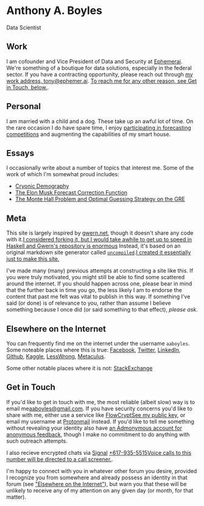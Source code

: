 # Anthony A. Boyles

<p class="subtitle">Data Scientist</p>

## Work

I am cofounder and Vice President of Data and Security at [Ephemerai](https://ephemer.ai/). We're something of a boutique for data solutions, especially in the federal sector. If you have a contracting opportunity, please reach out through [my work address, tony@ephemer.ai](mailto:tony@ephemer.ai). [To reach me for any other reason, see <a href="#getintouch">Get in Touch, below.</a>](sidenote).

## Personal

I am married with a child and a dog. These take up an awful lot of time. On the rare occasion I do have spare time, I enjoy [participating in forecasting competitions](https://aaboyles.github.io/Essays/predictions/) and augmenting the capabilities of my smart house.

## Essays

I occasionally write about a number of topics that interest me. Some of the work of which I'm somewhat proud includes:
* [Cryonic Demography](https://aaboyles.github.io/Essays/portfolio/CryonicDemography.html)
* [The Elon Musk Forecast Correction Function](https://aaboyles.github.io/Essays/portfolio/ElonMuskForecastCorrectionFunction.html)
* [The Monte Hall Problem and Optimal Guessing Strategy on the GRE](https://aaboyles.github.io/Essays/essays/MonteHallGREGuessing.html)

## Meta

This site is largely inspired by [gwern.net](https://gwern.net/), though it doesn't share any code with it.[I considered forking it, but I would take awhile to get up to speed in Haskell and <a href="https://github.com/gwern/gwern.net">Gwern's repository is enormous</a>](sidenote) Instead, it's based on an original markdown site generator called [`uncompiled`](https://aaboyles.github.io/uncompiled/).[I created it essentially just to make this site.](sidenote)

I've made many (many) previous attempts at constructing a site like this. If you were truly motivated, you might still be able to find some scattered around the internet. If you should happen across one, please bear in mind that the further back in time you go, the less likely I am to endorse the content that past me felt was vital to publish in this way. If something I've said (or done) is of relevance to you, rather than assume I believe something because I once did (or said something to that effect), *please ask*.

## Elsewhere on the Internet

You can frequently find me on the internet under the username `aaboyles`. Some noteable places where this is true: [Facebook](https://www.facebook.com/AABoyles/), [Twitter](https://twitter.com/AABoyles), [LinkedIn](https://www.linkedin.com/in/aaboyles/), [Github](https://github.com/AABoyles/), [Kaggle](https://www.kaggle.com/aaboyles/), [LessWrong](https://www.lesswrong.com/users/aaboyles), [Metaculus](https://www.metaculus.com/accounts/profile/106142/).

Some other notable places where it is not: [StackExchange](https://stackexchange.com/users/246792/tony-boyles)

## Get in Touch

If you'd like to get in touch with me, the most reliable (albeit slow) way is to email me[<a href="mailto:aaoyles@gmail.com">aaboyles@gmail.com</a>](sidenote). If you have security concerns you'd like to share with me, either use a service like [FlowCrypt](https://flowcrypt.com/)[<a href="https://flowcrypt.com/pub/aaboyles@gmail.com">See my public key</a>](sidenote), or email my username at [Protonmail](https://protonmail.com/) instead. If you'd like to tell me something without revealing your identity also have [an Admonymous account for anonymous feedback](https://www.admonymous.co/aaboyles), though I make no commitment to do anything with such outreach attempts.

I also recieve encrypted chats via [Signal](https://signal.org/en/) [+617-935-5515](tel:6179355515)[Voice calls to this number will be directed to a call screener.](marginnote).

I'm happy to connect with you in whatever other forum you desire, provided I recognize you from somewhere and already possess an identity in that forum (see ["Elsewhere on the Internet"](#elsewhereontheinternet)), but warn you that these will be unlikely to receive any of my attention on any given day (or month, for that matter).